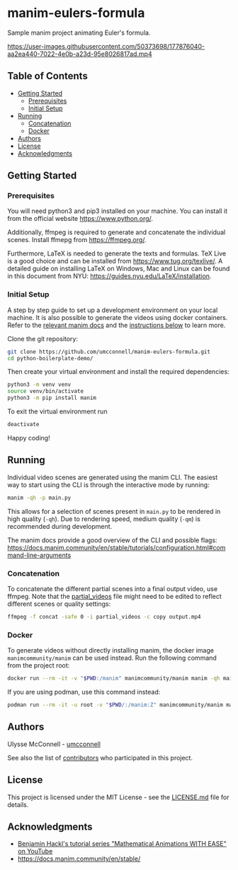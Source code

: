 # manim-eulers-formula

Sample manim project animating Euler's formula.


https://user-images.githubusercontent.com/50373698/177876040-aa2ea440-7022-4e0b-a23d-95e8026817ad.mp4


## Table of Contents

- [Getting Started](#getting-started)
    - [Prerequisites](#prerequisites)
    - [Initial Setup](#initial-setup)
- [Running](#running)
    - [Concatenation](#concatenation)
    - [Docker](#docker)
- [Authors](#authors)
- [License](#license)
- [Acknowledgments](#acknowledgments)

## Getting Started

### Prerequisites

You will need python3 and pip3 installed on your machine. You can install it
from the official website https://www.python.org/.

Additionally, ffmpeg is required to generate and concatenate the individual
scenes. Install ffmepg from https://ffmpeg.org/.

Furthermore, LaTeX is needed to generate the texts and formulas. TeX Live is a
good choice and can be installed from https://www.tug.org/texlive/. A detailed
guide on installing LaTeX on Windows, Mac and Linux can be found in this
document from NYU: https://guides.nyu.edu/LaTeX/installation.

### Initial Setup

A step by step guide to set up a development environment on your local machine.
It is also possible to generate the videos using docker containers. Refer to the
[relevant manim docs](https://docs.manim.community/en/stable/installation.html#using-manim-via-docker)
and the [instructions below](#docker) to learn more.

Clone the git repository:

```bash
git clone https://github.com/umcconnell/manim-eulers-formula.git
cd python-boilerplate-demo/
```

Then create your virtual environment and install the required dependencies:

```bash
python3 -m venv venv
source venv/bin/activate
python3 -m pip install manim
```

To exit the virtual environment run

```bash
deactivate
```

Happy coding!

## Running

Individual video scenes are generated using the manim CLI. The easiest way to
start using the CLI is through the interactive mode by running:

```bash
manim -qh -p main.py 
```

This allows for a selection of scenes present in `main.py` to be rendered in
high quality (`-qh`). Due to rendering speed, medium quality (`-qm`) is
recommended during development.

The manim docs provide a good overview of the CLI and possible flags:
https://docs.manim.community/en/stable/tutorials/configuration.html#command-line-arguments

### Concatenation

To concatenate the different partial scenes into a final output video, use
ffmpeg. Note that the [partial_videos](./partial_videos) file might need to be
edited to reflect different scenes or quality settings:

```bash
ffmpeg -f concat -safe 0 -i partial_videos -c copy output.mp4
```

### Docker

To generate videos without directly installing manim, the docker image
`manimcommunity/manim` can be used instead. Run the following command from the
project root:

```bash
docker run --rm -it -v "$PWD:/manim" manimcommunity/manim manim -qh main.py
```

If you are using podman, use this command instead:

```bash
podman run --rm -it -u root -v "$PWD/:/manim:Z" manimcommunity/manim manim -qh main.py
```

## Authors

Ulysse McConnell - [umcconnell](https://github.com/umcconnell/)

See also the list of
[contributors](https://github.com/umcconnell/manim-eulers-formula/contributors)
who participated in this project.

## License

This project is licensed under the MIT License - see the
[LICENSE.md](./LICENSE.md) file for details.

## Acknowledgments

- [Benjamin Hackl's tutorial series "Mathematical Animations WITH EASE" on YouTube](https://www.youtube.com/playlist?list=PLsMrDyoG1sZm6-jIUQCgN3BVyEVOZz3LQ)
- https://docs.manim.community/en/stable/
